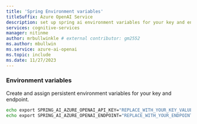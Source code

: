 ```yaml
---
title: 'Spring Environment variables'
titleSuffix: Azure OpenAI Service
description: set up spring ai environment variables for your key and endpoint
services: cognitive-services
manager: nitinme
author: mrbullwinkle # external contributor: gm2552
ms.author: mbullwin
ms.service: azure-ai-openai
ms.topic: include
ms.date: 11/27/2023
---
```


### Environment variables

Create and assign persistent environment variables for your key and endpoint.

```bash
echo export SPRING_AI_AZURE_OPENAI_API_KEY="REPLACE_WITH_YOUR_KEY_VALUE_HERE" >> /etc/environment && source /etc/environment
echo export SPRING_AI_AZURE_OPENAI_ENDPOINT="REPLACE_WITH_YOUR_ENDPOINT_HERE" >> /etc/environment && source /etc/environment
```
